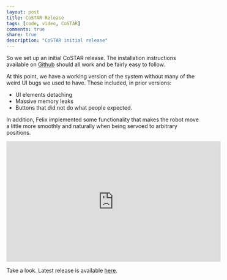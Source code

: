 ```yaml
---
layout: post
title: CoSTAR Release
tags: [code, video, CoSTAR]
comments: true
share: true
description: "CoSTAR initial release"
---
```


So we set up an initial CoSTAR release. The installation instructions available on [Github](https://github.com/cpaxton/costar_stack/) should all work and be fairly easy to follow.

At this point, we have a working version of the system without many of the weird UI bugs we used to have. These included, in prior versions:
  - UI elements detaching
  - Massive memory leaks
  - Buttons that did not do what people expected.

In addition, Felix implemented some functionality that makes the robot move a little more smoothly and naturally when being servoed to arbitrary positions.

<iframe width="560" height="315" src="https://www.youtube.com/embed/VFR2yEHuBSw" frameborder="0" allowfullscreen></iframe>

Take a look. Latest release is available [here](https://github.com/cpaxton/costar_stack/releases/tag/v1.0.1).

